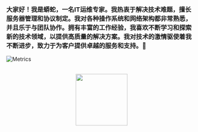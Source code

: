 ### 大家好！我是蟒蛇，一名IT运维专家。我热衷于解决技术难题，擅长服务器管理和协议制定。我对各种操作系统和网络架构都非常熟悉，并且乐于与团队协作。拥有丰富的工作经验，我喜欢不断学习和探索新的技术领域，以提供高质量的解决方案。我对技术的激情驱使着我不断进步，致力于为客户提供卓越的服务和支持。👋

![Metrics](https://metrics.lecoq.io/?template=classic&stargazers=1&languages=1&habits=1&people=1&sponsorships=1&sponsors=1&traffic=1&code=1&projects=1&steam=1&leetcode=1&base=header%2C%20activity%2C%20community%2C%20repositories%2C%20metadata&base.indepth=false&base.hireable=false&base.skip=false&languages=false&languages.limit=8&languages.threshold=0%25&languages.other=false&languages.colors=github&languages.sections=most-used&languages.indepth=false&languages.analysis.timeout=15&languages.analysis.timeout.repositories=7.5&languages.categories=markup%2C%20programming&languages.recent.categories=markup%2C%20programming&languages.recent.load=300&languages.recent.days=14&stargazers=false&stargazers.days=14&stargazers.charts=true&stargazers.charts.type=classic&stargazers.worldmap=false&stargazers.worldmap.sample=0&habits=false&habits.from=200&habits.days=14&habits.facts=true&habits.charts=false&habits.charts.type=classic&habits.trim=false&habits.languages.limit=8&habits.languages.threshold=0%25&people=false&people.limit=24&people.identicons=false&people.identicons.hide=false&people.size=28&people.types=followers%2C%20following&people.shuffle=false&sponsorships=false&sponsorships.sections=amount%2C%20sponsorships&sponsorships.size=24&sponsors=false&sponsors.sections=goal%2C%20list%2C%20about&sponsors.past=false&sponsors.size=24&sponsors.title=Sponsor%20Me!&traffic=false&code=false&code.lines=12&code.load=400&code.days=3&code.visibility=public&projects=false&projects.limit=4&projects.descriptions=false&leetcode=false&leetcode.user=.user.login&leetcode.sections=solved&leetcode.limit.skills=10&leetcode.limit.recent=2&steam=false&steam.sections=player%2C%20most-played%2C%20recently-played&steam.user=undefined&steam.games.limit=1&steam.recent.games.limit=1&steam.achievements.limit=2&steam.playtime.threshold=2&config.timezone=Asia%2FHong_Kong)

</br>

<div align="center"> <img height="137px" src="https://github-readme-stats.vercel.app/api?username=sun0225SUN&hide_title=true&hide_border=true&show_icons=trueline_height=21&text_color=000&icon_color=000&bg_color=0,ea6161,ffc64d,fffc4d,52fa5a&theme=graywhite" /> </div>
